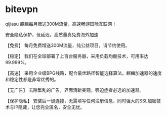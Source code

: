 # bitevpn
qijiasu
麒麟每月赠送300M流量，高速畅游国际互联网！


安全隐私保护，低延迟，高质量真免费海外加速





【免费】 每月免费增送300M流量，纯公益项目，请节约使用。

【稳定】 我们在全球部署了上百台服务器，采用负载均衡技术，可用率达99.999%。

【高速】 采用企业级BPG线路，配合最优路径智能选择算法，麒麟加速器的速度和稳定性都是非常优秀的。

【无广告】 去除繁乱的广告，界面清新美观，强迫症者必选的加速器。

【保护隐私】 安装后一键连接，无需填写任何注册信息，同时强大的SSL加密技术与IP隐藏，让您完全匿名，安全无忧。
